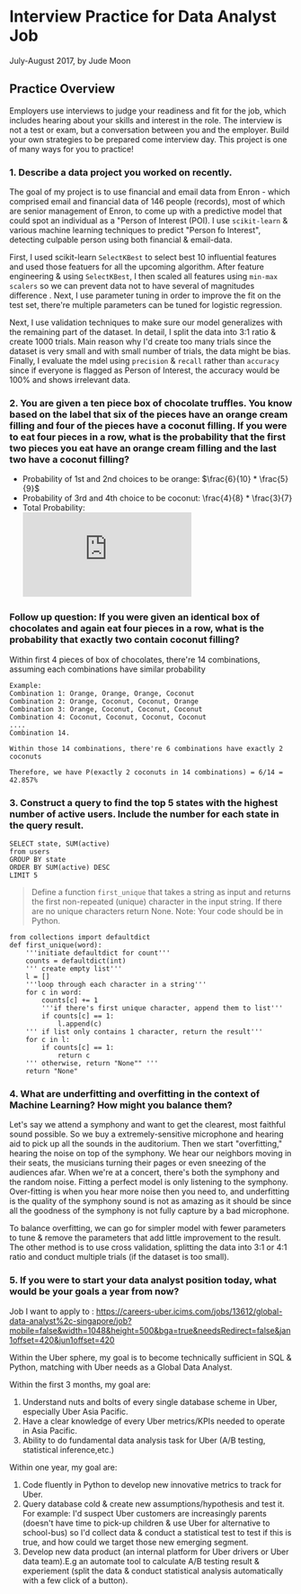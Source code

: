 # Interview Practice for Data Analyst Job 

July-August 2017, by Jude Moon

## Practice Overview
Employers use interviews to judge your readiness and fit for the job, which includes hearing about your skills and interest in the role. The interview is not a test or exam, but a conversation between you and the employer. Build your own strategies to be prepared come interview day. This project is one of many ways for you to practice!

### 1. Describe a data project you worked on recently.

The goal of my project is to use financial and email data from Enron - which comprised email and financial data of 146 people (records), most of which are senior management of Enron, to come up with a predictive model that could spot an individual as a "Person of Interest (POI). I use `scikit-learn` & various machine learning techniques to predict "Person fo Interest", detecting culpable person using both financial & email-data. 

First, I used scikit-learn `SelectKBest` to select best 10 influential features and used those featuers for all the upcoming algorithm. After feature engineering & using `SelectKBest`, I then scaled all features using `min-max scalers` so we can prevent data not to have several of magnitudes difference . Next, I use parameter tuning in order to improve the fit on the test set, there're multiple parameters can be tuned for logistic regression. 

Next, I use validation techniques to make sure our model generalizes with the remaining part of the dataset. In detail, I split the data into 3:1 ratio & create 1000 trials. Main reason why I'd create too many trials since the dataset is very small and with small number of trials, the data might be bias. Finally, I evaluate the mdel using `precision` & `recall` rather than `accuracy` since if everyone is flagged as Person of Interest, the accuracy would be 100% and shows irrelevant data.

### 2. You are given a ten piece box of chocolate truffles. You know based on the label that six of the pieces have an orange cream filling and four of the pieces have a coconut filling. If you were to eat four pieces in a row, what is the probability that the first two pieces you eat have an orange cream filling and the last two have a coconut filling?

* Probability of 1st and 2nd choices to be orange: $\frac{6}{10} * \frac{5}{9}$
* Probability of 3rd and 4th choice to be coconut: \frac{4}{8} * \frac{3}{7}
* Total Probability:   
![equation](http://www.sciweavers.org/tex2img.php?eq=%20%5Cfrac%7B6%7D%7B10%7D%20%2A%20%5Cfrac%7B5%7D%7B9%7D%20%2A%20%5Cfrac%7B4%7D%7B8%7D%20%2A%20%5Cfrac%7B3%7D%7B7%7D%20%3D%200.0714&bc=White&fc=Black&im=jpg&fs=12&ff=arev&edit=0)



### Follow up question: If you were given an identical box of chocolates and again eat four pieces in a row, what is the probability that exactly two contain coconut filling?



Within first 4 pieces of box of chocolates, there're 14 combinations, assuming each combinations have similar probability
```
Example:
Combination 1: Orange, Orange, Orange, Coconut 
Combination 2: Orange, Coconut, Coconut, Orange
Combination 3: Orange, Coconut, Coconut, Coconut
Combination 4: Coconut, Coconut, Coconut, Coconut
....
Combination 14.

Within those 14 combinations, there're 6 combinations have exactly 2 coconuts

Therefore, we have P(exactly 2 coconuts in 14 combinations) = 6/14 = 42.857%
```

### 3. Construct a query to find the top 5 states with the highest number of active users. Include the number for each state in the query result.

```
SELECT state, SUM(active)
from users
GROUP BY state
ORDER BY SUM(active) DESC
LIMIT 5
```

> Define a function `first_unique` that takes a string as input and returns the first non-repeated (unique) character in the input string. If there are no unique characters return None. Note: Your code should be in Python.

```
from collections import defaultdict
def first_unique(word):
    '''initiate defaultdict for count'''   
    counts = defaultdict(int)
    ''' create empty list'''
    l = []
    '''loop through each character in a string'''
    for c in word:
        counts[c] += 1
        '''if there's first unique character, append them to list'''
        if counts[c] == 1:
            l.append(c)
    ''' if list only contains 1 character, return the result'''        
    for c in l:
        if counts[c] == 1:
            return c
    ''' otherwise, return "None"" '''
    return "None"
```

### 4. What are underfitting and overfitting in the context of Machine Learning? How might you balance them?

Let's say we attend a symphony and want to get the clearest, most faithful sound possible. So we buy a extremely-sensitive microphone and hearing aid to pick up all the sounds in the auditorium.
Then we start "overfitting," hearing the noise on top of the symphony. We hear our neighbors moving in their seats, the musicians turning their pages or even sneezing of the audiences afar.
When we're at a concert, there's both the symphony and the random noise. Fitting a perfect model is only listening to the symphony. Over-fitting is when you hear more noise then you need to, and underfitting is the quality of the symphony sound is not as amazing as it should be since all the goodness of the symphony is not fully capture by a bad microphone.

To balance overfitting, we can go for simpler model with fewer parameters to tune & remove the parameters that add little improvement to the result. The other method is to use cross validation, splitting the data into 3:1 or 4:1 ratio and conduct multiple trials (if the dataset is too small).

### 5. If you were to start your data analyst position today, what would be your goals a year from now?

Job I want to apply to : https://careers-uber.icims.com/jobs/13612/global-data-analyst%2c-singapore/job?mobile=false&width=1048&height=500&bga=true&needsRedirect=false&jan1offset=420&jun1offset=420

Within the Uber sphere, my goal is to become technically sufficient in SQL & Python, matching with Uber needs as a Global Data Analyst. 

Within the first 3 months, my goal are:

1. Understand nuts and bolts of every single database scheme in Uber, especially Uber Asia Pacific.
2. Have a clear knowledge of every Uber metrics/KPIs needed to operate in Asia Pacific.
3. Ability to do fundamental data analysis task for Uber (A/B testing, statistical inference,etc.)

Within one year, my goal are:

1. Code fluently in Python to develop new innovative metrics to track for Uber.
2. Query database cold & create new assumptions/hypothesis and test it. For example: I'd suspect Uber customers are increasingly parents (doesn't have time to pick-up children & use Uber for alternative to school-bus) so I'd collect data & conduct a statistical test to test if this is true, and how could we target those new emerging segment.
3. Develop new data product (an internal platform for Uber drivers or Uber data team).E.g an automate tool to calculate A/B testing result & experiement (split the data & conduct statistical analysis automatically with a few click of a button).

